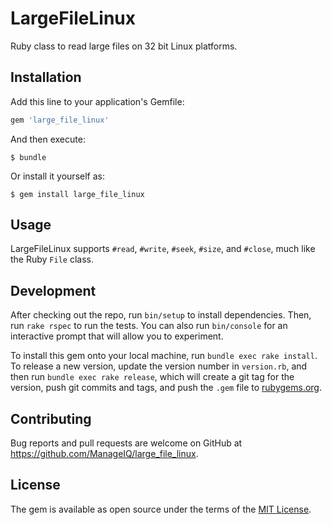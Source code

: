 # LargeFileLinux

Ruby class to read large files on 32 bit Linux platforms.

## Installation

Add this line to your application's Gemfile:

```ruby
gem 'large_file_linux'
```

And then execute:

    $ bundle

Or install it yourself as:

    $ gem install large_file_linux

## Usage

LargeFileLinux supports `#read`, `#write`, `#seek`, `#size`, and `#close`, much
like the Ruby `File` class.

## Development

After checking out the repo, run `bin/setup` to install dependencies. Then, run `rake rspec` to run the tests. You can also run `bin/console` for an interactive prompt that will allow you to experiment.

To install this gem onto your local machine, run `bundle exec rake install`. To release a new version, update the version number in `version.rb`, and then run `bundle exec rake release`, which will create a git tag for the version, push git commits and tags, and push the `.gem` file to [rubygems.org](https://rubygems.org).

## Contributing

Bug reports and pull requests are welcome on GitHub at https://github.com/ManageIQ/large_file_linux.

## License

The gem is available as open source under the terms of the [MIT License](http://opensource.org/licenses/MIT).

